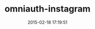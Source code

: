 ---
layout: post
title:  "omniauth-instagram"
repo:   "ropiku/omniauth-instagram"
date:   2015-02-18 17:19:51
gemurl: https://github.com/ropiku/omniauth-instagram
---